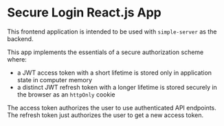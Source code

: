 # Secure Login React.js App

This frontend application is intended to be used with `simple-server` as the backend.

This app implements the essentials of a secure authorization scheme where:

- a JWT access token with a short lifetime is stored only in 
  application state in computer memory
- a distinct JWT refresh token with a longer lifetime is stored securely 
  in the browser as an `httpOnly` cookie

The access token authorizes the user to use authenticated API endpoints.
The refresh token just authorizes the user to get a new access token.

